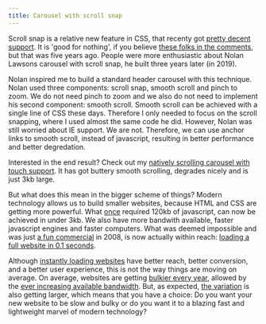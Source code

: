 ```yaml
---
title: Carousel with scroll snap
---
```


Scroll snap is a relative new feature in CSS, that recenty got [pretty decent support](https://caniuse.com/?search=scroll%20snap). It is 'good for nothing', if you believe [these folks in the comments](https://css-tricks.com/introducing-css-scroll-snap-points/), but that was five years ago. People were more enthusiastic about Nolan Lawsons carousel with scroll snap, he built three years later (in 2019).

Nolan inspired me to build a standard header carousel with this technique. Nolan used three components: scroll snap, smooth scroll and pinch to zoom. We do not need pinch to zoom and we also do not need to implement his second component: smooth scroll. Smooth scroll can be achieved with a single line of CSS these days. Therefore I only needed to focus on the scroll snapping, where I used almost the same code he did. However, Nolan was still worried about IE support. We are not. Therefore, we can use anchor links to smooth scroll, instead of javascript, resulting in better performance and better degredation.

Interested in the end result? Check out my [natively scrolling carousel with touch support](https://codepen.io/joosts/pen/MWJBPgo?editors=0010). It has got buttery smooth scrolling, degrades nicely and is just 3kb large.

But what does this mean in the bigger scheme of things? Modern technology allows us to build smaller websites, because HTML and CSS are getting more powerful. What [once](https://flickity.metafizzy.co) required 120kb of javascript, can now be achieved in under 3kb. We also have more bandwith available, faster javascript engines and faster computers. What was deemed impossible and was just [a fun commercial](/blog/websites-that-load-instantly) in 2008, is now actually within reach: [loading a full website in 0.1 seconds](/blog/websites-that-load-instantly). 

Although [instantly loading websites](/blog/websites-that-load-instantly) have better reach, better conversion, and a better user experience, this is not the way things are moving on average. On average, websites are getting [bulkier every year](https://httparchive.org/reports/page-weight), allowed by the [ever increasing available bandwidth](https://www.nngroup.com/articles/law-of-bandwidth/). But, as expected, [the variation](https://httparchive.org/reports/page-weight) is also getting larger, which means that you have a choice: Do you want your new website to be slow and bulky or do you want it to a blazing fast and lightweight marvel of modern technology?